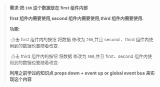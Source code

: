 > **需求:把 `100` 这个数据放在 first 组件内部** 
>
> **first 组件内需要使用,second 组件内需要使用,third 组件内需要使用.**
>
> **功能**:
>
> ​	点击 first 组件内的按钮 将数据 修改为 `200`,并且 second 、third 组件内使用到的数据也要随着改变.
>
> ​	点击 third 组件内的按钮 将数据 修改为 `500`,并且 first、second  组件内使用到的数据也要随着改变.
>
> **利用之前学过的知识点 props down + event up or global event bus  来实现这个内容**